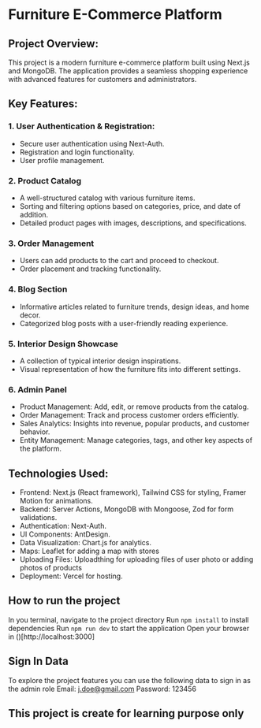 # Furniture E-Commerce Platform

## Project Overview:
This project is a modern furniture e-commerce platform built using Next.js and MongoDB. The application provides a seamless shopping experience with advanced features for customers and administrators.

## Key Features:

### 1. User Authentication & Registration: 
- Secure user authentication using Next-Auth.
- Registration and login functionality.
- User profile management.

### 2. Product Catalog
- A well-structured catalog with various furniture items.
- Sorting and filtering options based on categories, price, and date of addition.
- Detailed product pages with images, descriptions, and specifications.

### 3. Order Management
- Users can add products to the cart and proceed to checkout.
- Order placement and tracking functionality.

### 4. Blog Section
- Informative articles related to furniture trends, design ideas, and home decor.
- Categorized blog posts with a user-friendly reading experience.

### 5. Interior Design Showcase
- A collection of typical interior design inspirations.
- Visual representation of how the furniture fits into different settings.

### 6. Admin Panel
- Product Management: Add, edit, or remove products from the catalog.
- Order Management: Track and process customer orders efficiently.
- Sales Analytics: Insights into revenue, popular products, and customer behavior.
- Entity Management: Manage categories, tags, and other key aspects of the platform.

## Technologies Used:
- Frontend: Next.js (React framework), Tailwind CSS for styling, Framer Motion for animations.
- Backend: Server Actions, MongoDB with Mongoose, Zod for form validations.
- Authentication: Next-Auth.
- UI Components: AntDesign.
- Data Visualization: Chart.js for analytics.
- Maps: Leaflet for adding a map with stores
- Uploading Files: Uploadthing for uploading files of user photo or adding photos of products
- Deployment: Vercel for hosting.

## How to run the project
In you terminal, navigate to the project directory
Run `npm install` to install dependencies
Run `npm run dev` to start the application
Open your browser in ()[http://localhost:3000]

## Sign In Data
To explore the project features you can use the following data to sign in as the admin role
Email: j.doe@gmail.com
Password: 123456

## This project is create for learning purpose only
